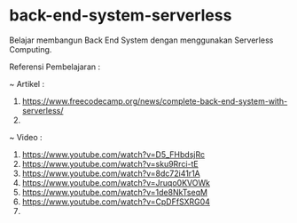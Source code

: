 # back-end-system-serverless
Belajar membangun Back End System dengan menggunakan Serverless Computing. 

Referensi Pembelajaran :

~ Artikel :
1. https://www.freecodecamp.org/news/complete-back-end-system-with-serverless/
2. 

~ Video :
1. https://www.youtube.com/watch?v=D5_FHbdsjRc
2. https://www.youtube.com/watch?v=sku9Rrci-tE
3. https://www.youtube.com/watch?v=8dc72i41r1A
4. https://www.youtube.com/watch?v=Jruqo0KVOWk
5. https://www.youtube.com/watch?v=1de8NkTseqM
6. https://www.youtube.com/watch?v=CpDFfSXRG04
7. 